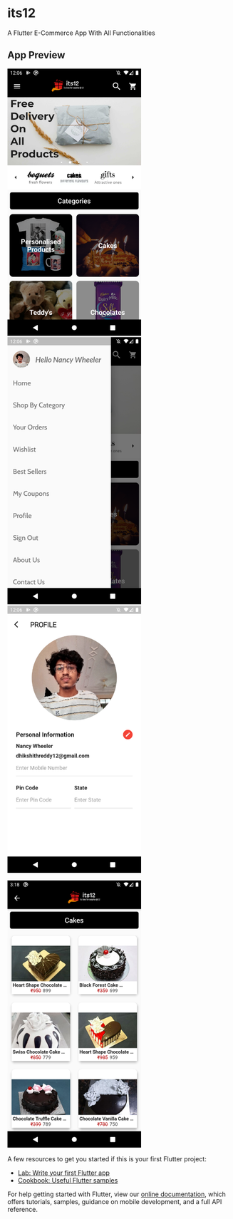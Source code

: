 # its12

A Flutter E-Commerce App With All Functionalities

## App Preview

  <img src="lib/images/Screenshot_1606631779.png" width="300"> <img src="lib/images/Screenshot_1606631786.png" width="300"> <img src="lib/images/Screenshot_1606631791.png" width="300"> 
   
   
   <img src="lib/images/Screenshot_1606643330.png" width="300">
  
 


A few resources to get you started if this is your first Flutter project:

- [Lab: Write your first Flutter app](https://flutter.dev/docs/get-started/codelab)
- [Cookbook: Useful Flutter samples](https://flutter.dev/docs/cookbook)

For help getting started with Flutter, view our
[online documentation](https://flutter.dev/docs), which offers tutorials,
samples, guidance on mobile development, and a full API reference.
